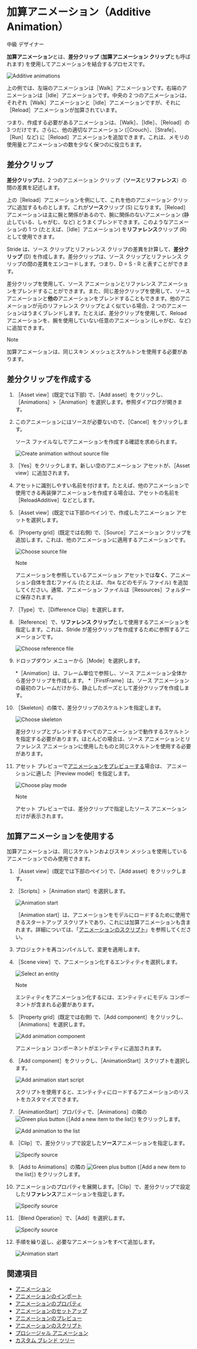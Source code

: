 # 加算アニメーション（Additive Animation）

<span class="label label-doc-level">中級</span>
<span class="label label-doc-audience">デザイナー</span>

**加算アニメーション**とは、**差分クリップ** (**加算アニメーション クリップ**とも呼ばれます) を使用してアニメーションを結合するプロセスです。

![Additive animations](media/animations-additive-sample.gif)

上の例では、左端のアニメーションは［Walk］アニメーションです。右端のアニメーションは［Idle］アニメーションです。中央の 2 つのアニメーションは、それぞれ［Walk］アニメーションと［Idle］アニメーションですが、それに［Reload］アニメーションが加算されています。

つまり、作成する必要があるアニメーションは、［Walk］、［Idle］、［Reload］の 3 つだけです。さらに、他の適切なアニメーション (［Crouch］、［Strafe］、［Run］など) に［Reload］アニメーションを追加できます。これは、メモリの使用量とアニメーションの数を少なく保つのに役立ちます。

## 差分クリップ

**差分クリップ**は、2 つのアニメーション クリップ（**ソース**と**リファレンス**）の間の差異を記述します。

上の［Reload］アニメーションを例にして、これを他のアニメーション クリップに追加するものとします。これが**ソース**クリップ (S) になります。［Reload］アニメーションは主に腕と関係があるので、腕に関係のないアニメーション (静止している、しゃがむ、など) とうまくブレンドできます。このようなアニメーションの 1 つ (たとえば、［Idle］アニメーション) を**リファレンス**クリップ (R) として使用できます。

Stride は、ソース クリップとリファレンス クリップの差異を計算して、**差分クリップ** (D) を作成します。差分クリップは、ソース クリップとリファレンス クリップの間の差異をエンコードします。つまり、D = S - R と表すことができます。

差分クリップを使用して、ソース アニメーションとリファレンス アニメーションをブレンドすることができます。また、同じ差分クリップを使用して、ソース アニメーションと**他の**アニメーションをブレンドすることもできます。他のアニメーションが元のリファレンス クリップとよく似ている場合、2 つのアニメーションはうまくブレンドします。たとえば、差分クリップを使用して、Reload アニメーションを、腕を使用していない任意のアニメーション (しゃがむ、など) に追加できます。

>[!NOTE]
>加算アニメーションは、同じスキン メッシュとスケルトンを使用する必要があります。

## 差分クリップを作成する

1. ［Asset view］(既定では下部) で、［Add asset］をクリックし、［Animations］>［Animation］を選択します。参照ダイアログが開きます。

2. このアニメーションにはソースが必要ないので、［Cancel］をクリックします。

    ソース ファイルなしでアニメーションを作成する確認を求められます。

    ![Create animation without source file](media/create-animation-without-source-file.png)

3. ［Yes］をクリックします。新しい空のアニメーション アセットが、［Asset view］に追加されます。

4. アセットに識別しやすい名前を付けます。たとえば、他のアニメーションで使用できる再装弾アニメーションを作成する場合は、アセットの名前を［ReloadAdditive］などとします。

5. ［Asset view］(既定では下部のペイン) で、作成したアニメーション アセットを選択します。

6. ［Property grid］(既定では右側) で、［Source］アニメーション クリップを追加します。これは、他のアニメーションに適用するアニメーションです。

    ![Choose source file](media/animations-additive-animations-1.png)

     >[!NOTE]
     >アニメーションを参照しているアニメーション アセットでは**なく**、アニメーション自体を含むファイル (たとえば、.fbx などのモデル ファイル) を追加してください。通常、アニメーション ファイルは［Resources］フォルダーに保存されます。

7. ［Type］で、［Difference Clip］を選択します。

8. ［Reference］で、**リファレンス クリップ**として使用するアニメーションを指定します。これは、Stride が差分クリップを作成するために参照するアニメーションです。

    ![Choose reference file](media/animations-additive-animations-2.png)

9. ドロップダウン メニューから［Mode］を選択します。

    *［Animation］は、フレーム単位で参照し、ソース アニメーション全体から差分クリップを作成します。
    *［FirstFrame］は、ソース アニメーションの最初のフレームだけから、静止したポーズとして差分クリップを作成します。

10. ［Skeleton］の隣で、差分クリップのスケルトンを指定します。

    ![Choose skeleton](media/animations-additive-animations-3.png)

    差分クリップとブレンドするすべてのアニメーションで動作するスケルトンを指定する必要があります。ほとんどの場合は、ソース アニメーションとリファレンス アニメーションに使用したものと同じスケルトンを使用する必要があります。

11. アセット プレビューで[アニメーションをプレビューする](preview-animations.md)場合は、
アニメーションに適した［Preview model］を指定します。

    ![Choose play mode](media/animations-additive-animations-4.png)

    >[!NOTE]
    >アセット プレビューでは、差分クリップで指定したソース アニメーションだけが表示されます。

## 加算アニメーションを使用する

加算アニメーションは、同じスケルトンおよびスキン メッシュを使用しているアニメーションでのみ使用できます。

1. ［Asset view］(既定では下部のペイン) で、［Add asset］をクリックします。

2. ［Scripts］>［Animation start］を選択します。

    ![Animation start](media/animations-additive-animations-animation-start.png)

    ［Animation start］は、アニメーションをモデルにロードするために使用できるスタートアップ スクリプトであり、これには加算アニメーションも含まれます。詳細については、「[アニメーションのスクリプト](animation-scripts.md)」を参照してください。

3. プロジェクトを再コンパイルして、変更を適用します。

4. ［Scene view］で、アニメーション化するエンティティを選択します。

    ![Select an entity](media/animations-use-3d-animations-select-entity.png)

    >[!NOTE]
    >エンティティをアニメーション化するには、エンティティにモデル コンポーネントが含まれる必要があります。

5. ［Property grid］(既定では右側) で、［Add component］をクリックし、［Animations］を選択します。

    ![Add animation component](media/animations-use-3d-animations-add-animation-component.png)

    アニメーション コンポーネントがエンティティに追加されます。

6. ［Add component］をクリックし、［AnimationStart］スクリプトを選択します。

    ![Add animation start script](media/add-animation-start-script.png)

    スクリプトを使用すると、エンティティにロードするアニメーションのリストをカスタマイズできます。

7. ［AnimationStart］プロパティで、［Animations］の隣の ![Green plus button](~/manual/game-studio/media/green-plus-icon.png) (［Add a new item to the list］) をクリックします。

    ![Add animation to the list](media/add-animation-to-list.png)

8. ［Clip］で、差分クリップで設定した**ソース**アニメーションを指定します。

    ![Specify source](media/specify-clip-1.png)

9. ［Add to Animations］の隣の ![Green plus button](~/manual/game-studio/media/green-plus-icon.png) (［Add a new item to the list］) をクリックします。

10. アニメーションのプロパティを展開します。［Clip］で、差分クリップで設定した**リファレンス**アニメーションを指定します。

    ![Specify source](media/specify-clip-2.png)

11. ［Blend Operation］で、［Add］を選択します。

    ![Specify source](media/type-additive.png)

12. 手順を繰り返し、必要なアニメーションをすべて追加します。

    ![Animation start](media/animations-additive-animations-start2.png)

## 関連項目

* [アニメーション](index.md)
* [アニメーションのインポート](import-animations.md)
* [アニメーションのプロパティ](animation-properties.md)
* [アニメーションのセットアップ](set-up-animations.md)
* [アニメーションのプレビュー](preview-animations.md)
* [アニメーションのスクリプト](animation-scripts.md)
* [プロシージャル アニメーション](procedural-animation.md)
* [カスタム ブレンド ツリー](custom-blend-trees.md)
